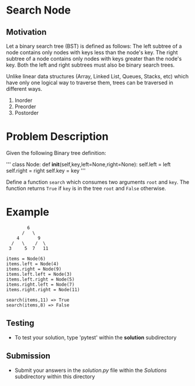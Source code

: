 # Search Node 

## Motivation
Let a binary search tree (BST) is defined as follows:
The left subtree of a node contains only nodes with keys less than the node's key.
The right subtree of a node contains only nodes with keys greater than the node's key.
Both the left and right subtrees must also be binary search trees.

Unlike linear data structures (Array, Linked List, Queues, Stacks, etc) which have only one logical way to traverse them, trees can be traversed in different ways.
1. Inorder
2. Preorder 
3. Postorder 

# Problem Description
Given the following Binary tree definition:

'''
class Node: 
	def __init__(self,key,left=None,right=None): 
		self.left = left
		self.right = right
		self.key = key
'''

Define a function `search` which consumes two arguments `root` and `key`. The function returns `True` if `key` is in the tree `root` and `False` otherwise.

# Example
```
        6
      /   \
    4       9
  /   \    /  \
 3     5  7   11

items = Node(6)
items.left = Node(4)
items.right = Node(9)
items.left.left = Node(3)
items.left.right = Node(5)
items.right.left = Node(7)
items.right.right = Node(11)

search(items,11) => True
search(items,8) => False

```

## Testing
* To test your solution, type 'pytest' within the **solution** subdirectory

## Submission
* Submit your answers in the *solution.py* file within the *Solutions* subdirectory within this directory
